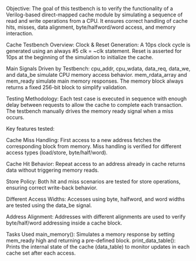 Objective:
The goal of this testbench is to verify the functionality of a Verilog-based direct-mapped cache module by simulating a sequence of read and write operations from a CPU. It ensures correct handling of cache hits, misses, data alignment, byte/halfword/word access, and memory interaction.

Cache Testbench Overview:
Clock & Reset Generation:
A 10ps clock cycle is generated using an always #5 clk = ~clk statement.
Reset is asserted for 10ps at the beginning of the simulation to initialize the cache.

Main Signals Driven by Testbench:
cpu_addr, cpu_wdata, data_req, data_we, and data_be simulate CPU memory access behavior.
mem_rdata_array and mem_ready simulate main memory responses.
The memory block always returns a fixed 256-bit block to simplify validation.

Testing Methodology:
Each test case is executed in sequence with enough delay between requests to allow the cache to complete each transaction. The testbench manually drives the memory ready signal when a miss occurs.

Key features tested:

Cache Miss Handling:
First access to a new address fetches the corresponding block from memory.
Miss handling is verified for different access types (load/store, byte/half/word).

Cache Hit Behavior:
Repeat access to an address already in cache returns data without triggering memory reads.

Store Policy:
Both hit and miss scenarios are tested for store operations, ensuring correct write-back behavior.

Different Access Widths:
Accesses using byte, halfword, and word widths are tested using the data_be signal.

Address Alignment:
Addresses with different alignments are used to verify byte/half/word addressing inside a cache block.

Tasks Used
main_memory(): Simulates a memory response by setting mem_ready high and returning a pre-defined block.
print_data_table(): Prints the internal state of the cache (data_table) to monitor updates in each cache set after each access.

